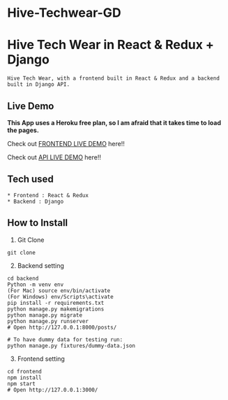 # Hive-Techwear-GD

# Hive Tech Wear in React & Redux + Django

```
Hive Tech Wear, with a frontend built in React & Redux and a backend built in Django API.
```

## Live Demo

**This App uses a Heroku free plan, so I am afraid that it takes time to load the pages.**

Check out [FRONTEND LIVE DEMO](https://Hive-Techware-frontend.hivetechware12.repl.co) here!!

Check out [API LIVE DEMO](https://hivetechweartechis-back.hivetechweargdt.repl.co) here!!

## Tech used

```
* Frontend : React & Redux
* Backend : Django
```

## How to Install

1. Git Clone

```
git clone
```

2. Backend setting

```
cd backend
Python -m venv env
(For Mac) source env/bin/activate
(For Windows) env/Scripts\activate
pip install -r requirements.txt
python manage.py makemigrations
python manage.py migrate
python manage.py runserver
# Open http://127.0.0.1:8000/posts/

# To have dummy data for testing run:
python manage.py fixtures/dummy-data.json
```

3. Frontend setting

```
cd frontend
npm install
npm start
# Open http://127.0.0.1:3000/
```
